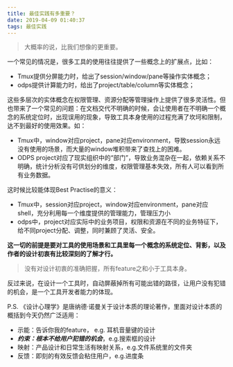 ```yaml
---
title: 最佳实践有多重要？
date: 2019-04-09 01:40:37
tags: 最佳实践
---
```


> 大概率的说，比我们想像的更重要。

一个常见的情况是，很多工具的使用往往提供了一些概念上的扩展点，比如：

* Tmux提供分屏能力时，给出了session/window/pane等操作实体概念； 
* odps提供计算能力时，给出了project/table/column等实体概念；

这些多层次的实体概念在权限管理、资源分配等管理操作上提供了很多灵活性。但也带来了一个常见的问题：在文档交代不明确的时候，会让使用者在不明确一个概念的系统定位时，出现误用的现象，导致工具本身使用的过程充满了坎坷和限制，达不到最好的使用效果。如：

* Tmux中，window对应project，pane对应environment，导致session永远没有使用的场景，而大量的window堆积带来了查找上的困难。
* ODPS project对应了现实组织中的“部门”，导致业务混杂在一起，依赖关系不明确，统计分析没有可供划分的维度，权限管理基本失效，所有人可以看到所有业务数据。

这时候比较能体现Best Practise的意义：

* Tmux中，session对应project，window对应environment，pane对应shell，充分利用每一个维度提供的管理能力，管理压力小
* odps中，project对应实际中的业务项目，权限和资源在不同的业务特征下，给不同project分配、调整，同时兼顾了灵活、安全。

**这一切的前提是要对工具的使用场景和工具里每一个概念的系统定位、背影，以及作者的设计初衷有比较深刻的了解才行。**
>没有对设计初衷的准确把握，所有feature之和小于工具本身。

反过来说，在设计一个工具时，自动屏蔽掉所有可能出错的路径，让用户没有犯错的机会，是一个工具开发者能力的体现。

P.S.
《设计心理学》是唐纳德·诺曼关于设计本质的理论著作，里面对设计本质的概括到今天仍然广泛适用：
* 示能：告诉你我的feature， e.g. 耳机音量键的设计
* ***约束：根本不给用户犯错的机会***，e.g.搜索框的设计
* 映射：产品设计和日常生活有映射关系，e.g.文件系统里的文件夹
* 反馈：即刻的有效反馈会粘住用户，e.g.进度条
